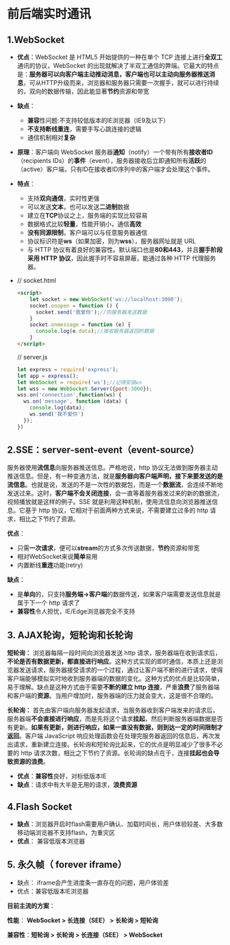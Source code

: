 # 前后端实时通讯

## 1.WebSocket

- **优点**：WebSocket 是 HTML5 开始提供的一种在单个 TCP 连接上进行**全双工**通讯的协议，WebSocket 的出现就解决了半双工通信的弊端。它最大的特点是：**服务器可以向客户端主动推动消息，客户端也可以主动向服务器推送消息**，可从HTTP升级而来，浏览器和服务器只需要一次握手，就可以进行持续的，双向的数据传输，因此能显著**节约**资源和带宽
- **缺点**：
  - **兼容**性问题:不支持较低版本的IE浏览器（IE9及以下）
  - **不支持断线重连**，需要手写心跳连接的逻辑 
  - 通信机制相对**复杂**
- **原理**：客户端向 WebSocket 服务器**通知**（notify）一个带有所有**接收者ID**（recipients IDs）的**事件**（event），服务器接收后立即通知所有**活跃**的（active）客户端，只有ID在接收者ID序列中的客户端才会处理这个事件。
- **特点**：
  - 支持**双向通信**，实时性更强
  - 可以发送**文本**，也可以发送**二进制**数据
  - 建立在**TCP**协议之上，服务端的实现比较容易
  - 数据格式比较**轻量**，性能开销小，通信**高效**
  - **没有同源限制**，客户端可以与任意服务器通信
  - 协议标识符是**ws**（如果加密，则为**wss**），服务器网址就是 URL
  - 与 HTTP 协议有着良好的兼容性。默认端口也是**80和443**，并且**握手阶段采用 HTTP 协议**，因此握手时不容易屏蔽，能通过各种 HTTP 代理服务器。


- // socket.html

  ```html
  <script>
      let socket = new WebSocket('ws://localhost:3000');
      socket.onopen = function () {
        socket.send('我爱你');//向服务器发送数据
      }
      socket.onmessage = function (e) {
        console.log(e.data);//接收服务器返回的数据
      }
  </script>
  ```

  // server.js

  ```javascript
  let express = require('express');
  let app = express();
  let WebSocket = require('ws');//记得安装ws
  let wss = new WebSocket.Server({port:3000});
  wss.on('connection',function(ws) {
    ws.on('message', function (data) {
      console.log(data);
      ws.send('我不爱你')
    });
  })
  ```

  

## 2.SSE：server-sent-event（event-source）

服务器使用**流信息**向服务器推送信息。严格地说，http 协议无法做到服务器主动推送信息。但是，有一种变通方法，就是**服务器向客户端声明，接下来要发送的是流信息**。也就是说，发送的不是一次性的数据包，而是一个**数据流**，会连续不断地发送过来。这时，**客户端不会关闭连接**，会一直等着服务器发过来的新的数据流，视频播放就是这样的例子。SSE 就是利用这种机制，使用流信息向浏览器推送信息。它基于 http 协议，它相对于前面两种方式来说，不需要建立过多的 http 请求，相比之下节约了资源。

**优点**：

- 只需**一次请求**，便可以**stream**的方式多次传送数据，**节约**资源和带宽
- 相对WebSocket来说**简单**易用
- 内置断线**重连**功能(retry)

**缺点**：

- 是**单向**的，只支持**服务端->客户端**的数据传送，如果客户端需要发送信息就是属于下一个 http 请求了
- **兼容性**令人担忧，IE/Edge浏览器完全不支持



## 3. AJAX轮询，短轮询和长轮询

**短轮询：** 浏览器每隔一段时间向浏览器发送 http 请求，服务器端在收到请求后，**不论是否有数据更新，都直接进行响应**。这种方式实现的即时通信，本质上还是浏览器发送请求，服务器接受请求的一个过程，通过让客户端不断的进行请求，使得客户端能够模拟实时地收到服务器端的数据的变化。这种方式的优点是比较简单，易于理解。缺点是这种方式由于需要**不断的建立 http 连接**，严重**浪费**了服务器端和客户端的**资源**。当用户增加时，服务器端的压力就会变大，这是很不合理的。

**长轮询：** 首先由客户端向服务器发起请求，当服务器收到客户端发来的请求后，服务器端**不会直接进行响应**，而是先将这个请求**挂起**，然后判断服务器端数据是否有更新。**如果有更新，则进行响应，如果一直没有数据，则到达一定的时间限制才返回**。客户端 JavaScript 响应处理函数会在处理完服务器返回的信息后，再次发出请求，重新建立连接。长轮询和短轮询比起来，它的优点是明显减少了很多不必要的 http 请求次数，相比之下节约了资源。长轮询的缺点在于，连接**挂起也会导致资源的浪费**。

- **优点**：**兼容性**良好，对标低版本IE
- **缺点**：请求中有大半是无用的请求，**浪费资源**



## 4.Flash Socket

- **缺点**：浏览器开启时flash需要用户确认、加载时间长，用户体验较差、大多数移动端浏览器不支持flash，为重灾区
- **优点**： 兼容低版本浏览器



## 5. 永久帧（ forever iframe）

- 缺点： iframe会产生进度条一直存在的问题，用户体验差
- 优点：兼容低版本IE浏览器



**目前主流的方案**：

**性能**： **WebSocket > 长连接（SEE） > 长轮询 > 短轮询**

**兼容性**：**短轮询 > 长轮询 > 长连接（SEE） > WebSocket**

